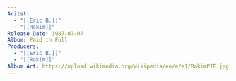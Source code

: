 ```yaml
---
Aritst:
  - "[[Eric B.]]"
  - "[[Rakim]]"
Release Date: 1987-07-07
Album: Paid in Full
Producers:
  - "[[Eric B.]]"
  - "[[Rakim]]"
Album Art: https://upload.wikimedia.org/wikipedia/en/e/e1/RakimPIF.jpg
---
```

